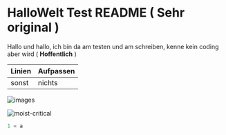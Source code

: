 # HalloWelt Test README ( Sehr original )

Hallo und hallo, ich bin da am testen und am schreiben, kenne kein coding aber wird ( **Hoffentlich** )

| Linien | Aufpassen |
| ------ | --------- |
|  sonst  |  nichts |

![images](https://user-images.githubusercontent.com/110893594/183600693-e5a7489f-a743-4135-858d-4f6fca55209e.jpg)

![moist-critical](https://user-images.githubusercontent.com/110893594/183602538-84bafb67-c1ad-4131-a2e0-ba963ec6f5fe.gif)

```c#
1 = a
